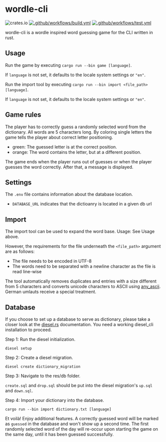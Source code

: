 # wordle-cli
![crates.io](https://img.shields.io/crates/v/wordle-cli.svg)
[![.github/workflows/build.yml][build-badge]][build-url]
[![.github/workflows/test.yml][test-badge]][test-url]

[build-badge]: https://github.com/tohuwabohu-io/wordle-cli/actions/workflows/build.yml/badge.svg
[build-url]: https://github.com/tohuwabohu-io/wordle-cli/actions/workflows/build.yml
[test-badge]: https://github.com/tohuwabohu-io/wordle-cli/actions/workflows/test.yml/badge.svg
[test-url]: https://github.com/tohuwabohu-io/wordle-cli/actions/workflows/test.yml

wordle-cli is a wordle inspired word guessing game for the CLI written in rust.

## Usage
Run the game by executing
`
cargo run --bin game [language]
`.

If `language` is not set, it defaults to the locale system settings or `"en"`.


Run the import tool by executing
`
cargo run --bin import <file_path> [language]
`.

If `language` is not set, it defaults to the locale system settings or `"en"`.

## Game rules
The player has to correctly guess a randomly selected word from the dictionary. All words are 5 characters long. By coloring single letters the game tells the player about correct letter positioning.
* green: The guessed letter is at the correct position.
* orange: The word contains the letter, but at a different position.

The game ends when the player runs out of guesses or when the player guesses the word correctly. After that, a message is displayed. 

## Settings
The `.env` file contains information about the database location.
* `DATABASE_URL` indicates that the dictioanry is located in a given db url

## Import
The import tool can be used to expand the word base. Usage: See Usage above.

However, the requirements for the file underneath the `<file_path>` argument are as follows:
* The file needs to be encoded in UTF-8
* The words need to be separated with a newline character as the file is read line-wise

The tool automatically removes duplicates and entries with a size different from 5 characters and converts unicode characters to ASCII using [any_ascii]. German umlauts receive a special treatment.

## Database
If you choose to set up a database to serve as dictionary, please take a closer look at the [diesel.rs] documentation. You need a working diesel_cli installation to proceed.

Step 1: Run the diesel initialization.

`diesel setup`

Step 2: Create a diesel migration.

`diesel create dictionary_migration`

Step 3: Navigate to the res/db folder.

`create.sql` and `drop.sql` should be put into the diesel migration's `up.sql` and `down.sql`.

Step 4: Import your dictionary into the database. 

`cargo run --bin import dictionary.txt [language]`

Et voilà! Enjoy additional features. A correctly guessed word will be marked as `guessed` in the database and won't show up a second time. The first randomly selected word of the day will re-occur upon starting the game on the same day, until it has been guessed successfully.

[diesel.rs]: http://diesel.rs/guides/getting-started 
[any_ascii]: https://github.com/anyascii/anyascii
